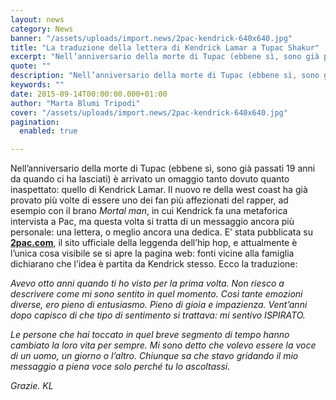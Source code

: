 ```yaml
---
layout: news
category: News
banner: "/assets/uploads/import.news/2pac-kendrick-640x640.jpg"
title: "La traduzione della lettera di Kendrick Lamar a Tupac Shakur"
excerpt: "Nell’anniversario della morte di Tupac (ebbene sì, sono già passati 19 anni da quando ci ha lasciati) è arrivato un omaggio tanto dovuto quanto inaspettato: quello di Kendrick Lamar. Il nuovo re della west coast ha già provato più volte di essere uno dei fan più affezionati del rapper, ad esempio con il brano Mortal [&hellip"
quote: ""
description: "Nell’anniversario della morte di Tupac (ebbene sì, sono già passati 19 anni da quando ci ha lasciati) è arrivato un omaggio tanto dovuto quanto inaspettato: quello di Kendrick Lamar. Il nuovo re della west coast ha già provato più volte di essere uno dei fan più affezionati del rapper, ad esempio con il brano Mortal [&hellip"
keywords: ""
date: 2015-09-14T00:00:00.000+01:00
author: "Marta Blumi Tripodi"
cover: "/assets/uploads/import.news/2pac-kendrick-640x640.jpg"
pagination:
  enabled: true

---
```


[](https://hotmc.com/wp-content/uploads/2015/09/2pac-kendrick.jpg)

Nell’anniversario della morte di Tupac (ebbene sì, sono già passati 19 anni da quando ci ha lasciati) è arrivato un omaggio tanto dovuto quanto inaspettato: quello di Kendrick Lamar. Il nuovo re della west coast ha già provato più volte di essere uno dei fan più affezionati del rapper, ad esempio con il brano _Mortal man_, in cui Kendrick fa una metaforica intervista a Pac, ma questa volta si tratta di un messaggio ancora più personale: una lettera, o meglio ancora una dedica. E’ stata pubblicata su **[2pac.com](http://2pac.com/)**, il sito ufficiale della leggenda dell’hip hop, e attualmente è l’unica cosa visibile se si apre la pagina web: fonti vicine alla famiglia dichiarano che l’idea è partita da Kendrick stesso. Ecco la traduzione:

_Avevo otto anni quando ti ho visto per la prima volta. Non riesco a descrivere come mi sono sentito in quel momento. Così tante emozioni diverse, ero pieno di entusiasmo. Pieno di gioia e impazienza. Vent’anni dopo capisco di che tipo di sentimento si trattava: mi sentivo ISPIRATO._

_Le persone che hai toccato in quel breve segmento di tempo hanno cambiato la loro vita per sempre. Mi sono detto che volevo essere la voce di un uomo, un giorno o l’altro. Chiunque sa che stavo gridando il mio messaggio a piena voce solo perché tu lo ascoltassi._ 

_Grazie._ 
_KL_ 
